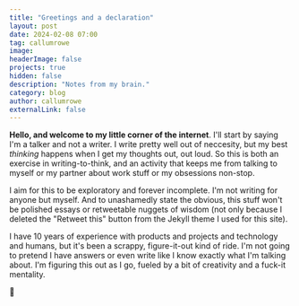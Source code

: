 ```yaml
---
title: "Greetings and a declaration"
layout: post
date: 2024-02-08 07:00
tag: callumrowe
image: 
headerImage: false
projects: true
hidden: false
description: "Notes from my brain."
category: blog
author: callumrowe
externalLink: false
---
```


**Hello, and welcome to my little corner of the internet**. I'll start by saying I'm a talker and not a writer. I write pretty well out of neccesity, but my best *thinking* happens when I get my thoughts out, out loud. So this is both an exercise in writing-to-think, and an activity that keeps me from talking to myself or my partner about work stuff or my obsessions non-stop. 

I aim for this to be exploratory and forever incomplete. I'm not writing for anyone but myself. And to unashamedly state the obvious, this stuff won't be polished essays or retweetable nuggets of wisdom (not only because I deleted the "Retweet this" button from the Jekyll theme I used for this site). 

I have 10 years of experience with products and projects and technology and humans, but it's been a scrappy, figure-it-out kind of ride. I'm not going to pretend I have answers or even write like I know exactly what I'm talking about. I'm figuring this out as I go, fueled by a bit of creativity and a fuck-it mentality. 

👋